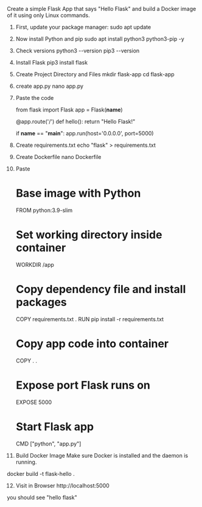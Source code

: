 Create a simple Flask App that says "Hello Flask" and build a Docker image of it using only Linux commands.

1. First, update your package manager:
sudo apt update

2. Now install Python and pip
sudo apt install python3 python3-pip -y

3. Check versions
python3 --version
pip3 --version

4. Install Flask
pip3 install flask

5. Create Project Directory and Files
mkdir flask-app
cd flask-app

6. create app.py
nano app.py

7. Paste the code

    from flask import Flask
    app = Flask(__name__)

    @app.route('/')
    def hello():
        return "Hello Flask!"

    if __name__ == "__main__":
        app.run(host='0.0.0.0', port=5000)

8. Create requirements.txt
echo "flask" > requirements.txt

9. Create Dockerfile
nano Dockerfile

10. Paste 

    # Base image with Python
    FROM python:3.9-slim

    # Set working directory inside container
    WORKDIR /app

    # Copy dependency file and install packages
    COPY requirements.txt .
    RUN pip install -r requirements.txt

    # Copy app code into container
    COPY . .

    # Expose port Flask runs on
    EXPOSE 5000

    # Start Flask app
    CMD ["python", "app.py"]

11. Build Docker Image
Make sure Docker is installed and the daemon is running.

docker build -t flask-hello .

12. Visit in Browser
http://localhost:5000

you should see "hello flask"
